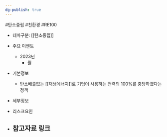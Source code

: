```yaml
---
dg-publish: true
---
```

#탄소중립 #친환경 #RE100 


- 테마구분:  [[탄소중립]]



- 주요 이벤트
	- 2023년
		- 월




- 기본정보
	- 탄소배출없는 [[재생에너지]]로 기업이 사용하는 전력의 100%를 충당하겠다는 정책


- 세부정보



- 리스크요인




- 참고자료 링크
	- 


